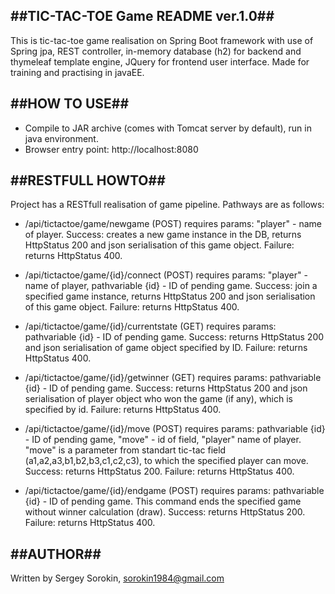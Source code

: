 **##TIC-TAC-TOE Game README ver.1.0##**
-
This is tic-tac-toe game realisation on Spring Boot framework with use of Spring jpa, REST controller, in-memory database (h2) for backend and thymeleaf template engine, JQuery for frontend user interface.
Made for training and practising in javaEE.

**##HOW TO USE##**
-
- Compile to JAR archive (comes with Tomcat server by default), run in java environment.
- Browser entry point: http://localhost:8080

**##RESTFULL HOWTO##**
-
Project has a RESTfull realisation of game pipeline. Pathways are as follows:

- /api/tictactoe/game/newgame (POST)
requires params: "player" - name of player.
Success: creates a new game instance in the DB, returns HttpStatus 200 and json serialisation of this game object.
Failure: returns HttpStatus 400.

- /api/tictactoe/game/{id}/connect (POST)
requires params: "player" - name of player, pathvariable {id} - ID of pending game.
Success: join a specified game instance, returns HttpStatus 200 and json serialisation of this game object.
Failure: returns HttpStatus 400.

- /api/tictactoe/game/{id}/currentstate (GET)
requires params: pathvariable {id} - ID of pending game.
Success: returns HttpStatus 200 and json serialisation of game object specified by ID.
Failure: returns HttpStatus 400.

- /api/tictactoe/game/{id}/getwinner (GET)
requires params: pathvariable {id} - ID of pending game.
Success: returns HttpStatus 200 and json serialisation of player object who won the game (if any), which is specified by id.
Failure: returns HttpStatus 400.

- /api/tictactoe/game/{id}/move (POST)
requires params: pathvariable {id} - ID of pending game, "move" - id of field, "player" name of player.
"move" is a parameter from standart tic-tac field (a1,a2,a3,b1,b2,b3,c1,c2,c3), to which the specified player can move.
Success: returns HttpStatus 200.
Failure: returns HttpStatus 400.

- /api/tictactoe/game/{id}/endgame (POST)
requires params: pathvariable {id} - ID of pending game.
This command ends the specified game without winner calculation (draw).
Success: returns HttpStatus 200.
Failure: returns HttpStatus 400.

**##AUTHOR##**
-
Written by Sergey Sorokin, sorokin1984@gmail.com